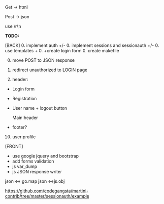 Get -> html

Post -> json

use \r\n

**TODO:**

[BACK]
0. implement auth +/-
0. implement sessions and sessionauth +/-
0. use templates +
0. +create login form
0. create makefile

0. move POST to JSON response

0. redirect unauthorized to LOGIN page

0. header:
+ Login form
+ Registration
+ User name + logout button

    Main header
+ footer?
10. user profile

[FRONT]

* use google jquery and bootstrap
* add forms validation
* js var_dump
* js  JSON response writer

json <-> go.map
json <->js.obj

https://github.com/codegangsta/martini-contrib/tree/master/sessionauth/example